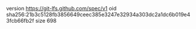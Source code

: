 version https://git-lfs.github.com/spec/v1
oid sha256:21b3c5128fb3856649ceec385e3247e32934a303dc2a1dc6b019e43fcb66fb2f
size 698
